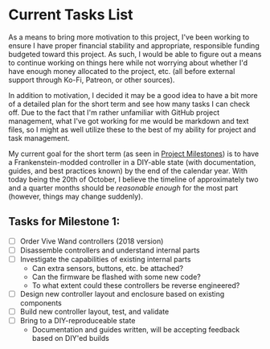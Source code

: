 # Current Tasks List

As a means to bring more motivation to this project, I've been working to ensure I have proper financial stability and appropriate, responsible funding budgeted toward this project. As such, I would be able to figure out a means to continue working on things here while not worrying about whether I'd have enough money allocated to the project, etc. (all before external support through Ko-Fi, Patreon, or other sources).

In addition to motivation, I decided it may be a good idea to have a bit more of a detailed plan for the short term and see how many tasks I can check off. Due to the fact that I'm rather unfamiliar with GitHub project management, what I've got working for me would be markdown and text files, so I might as well utilize these to the best of my ability for project and task management.

My current goal for the short term (as seen in [Project Milestones](/README.md#project-milestones)) is to have a Frankenstein-modded controller in a DIY-able state (with documentation, guides, and best practices known) by the end of the calendar year. With today being the 20th of October, I believe the timeline of approximately two and a quarter months should be *reasonable enough* for the most part (however, things may change suddenly).

## Tasks for Milestone 1:

- [ ] Order Vive Wand controllers (2018 version)
- [ ] Disassemble controllers and understand internal parts
- [ ] Investigate the capabilities of existing internal parts
    - Can extra sensors, buttons, etc. be attached?
    - Can the firmware be flashed with some new code?
    - To what extent could these controllers be reverse engineered?
- [ ] Design new controller layout and enclosure based on existing components
- [ ] Build new controller layout, test, and validate
- [ ] Bring to a DIY-reproduceable state
    - Documentation and guides written, will be accepting feedback based on DIY'ed builds
